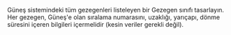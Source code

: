 Güneş sistemindeki tüm gezegenleri listeleyen bir Gezegen sınıfı tasarlayın. Her gezegen, Güneş'e olan
sıralama numarasını, uzaklığı, yarıçapı, dönme süresini içeren bilgileri içermelidir (kesin veriler gerekli
değil).
